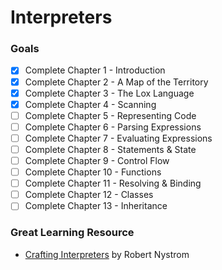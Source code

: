 # Interpreters
### Goals
- [x] Complete Chapter 1 - Introduction
- [x] Complete Chapter 2 - A Map of the Territory
- [x] Complete Chapter 3 - The Lox Language
- [x] Complete Chapter 4 - Scanning
- [ ] Complete Chapter 5 - Representing Code
- [ ] Complete Chapter 6 - Parsing Expressions
- [ ] Complete Chapter 7 - Evaluating Expressions
- [ ] Complete Chapter 8 - Statements & State
- [ ] Complete Chapter 9 - Control Flow
- [ ] Complete Chapter 10 - Functions
- [ ] Complete Chapter 11 - Resolving & Binding
- [ ] Complete Chapter 12 - Classes
- [ ] Complete Chapter 13 - Inheritance

### Great Learning Resource
- [Crafting Interpreters](https://craftinginterpreters.com/) by Robert Nystrom
